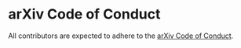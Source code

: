 # arXiv Code of Conduct

All contributors are expected to adhere to the [arXiv Code of
Conduct](https://arxiv.org/help/policies/code_of_conduct).